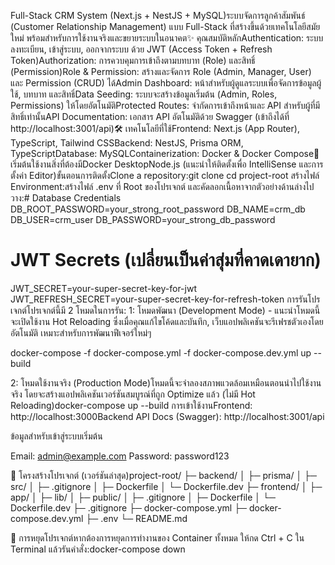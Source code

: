 Full-Stack CRM System (Next.js + NestJS + MySQL)ระบบจัดการลูกค้าสัมพันธ์ (Customer Relationship Management) แบบ Full-Stack ที่สร้างขึ้นด้วยเทคโนโลยีสมัยใหม่ พร้อมสำหรับการใช้งานจริงและขยายระบบในอนาคต✨ คุณสมบัติหลักAuthentication: ระบบลงทะเบียน, เข้าสู่ระบบ, ออกจากระบบ ด้วย JWT (Access Token + Refresh Token)Authorization: การควบคุมการเข้าถึงตามบทบาท (Role) และสิทธิ์ (Permission)Role & Permission: สร้างและจัดการ Role (Admin, Manager, User) และ Permission (CRUD) ได้Admin Dashboard: หน้าสำหรับผู้ดูแลระบบเพื่อจัดการข้อมูลผู้ใช้, บทบาท และสิทธิ์Data Seeding: ระบบจะสร้างข้อมูลเริ่มต้น (Admin, Roles, Permissions) ให้โดยอัตโนมัติProtected Routes: จำกัดการเข้าถึงหน้าและ API สำหรับผู้ที่มีสิทธิ์เท่านั้นAPI Documentation: เอกสาร API อัตโนมัติด้วย Swagger (เข้าถึงได้ที่ http://localhost:3001/api)🛠️ เทคโนโลยีที่ใช้Frontend: Next.js (App Router), TypeScript, Tailwind CSSBackend: NestJS, Prisma ORM, TypeScriptDatabase: MySQLContainerization: Docker & Docker Compose🚀 เริ่มต้นใช้งานสิ่งที่ต้องมีDocker DesktopNode.js (แนะนำให้ติดตั้งเพื่อ IntelliSense และการตั้งค่า Editor)ขั้นตอนการติดตั้งClone a repository:git clone <your-repository-url>
cd project-root
สร้างไฟล์ Environment:สร้างไฟล์ .env ที่ Root ของโปรเจกต์ และคัดลอกเนื้อหาจากตัวอย่างด้านล่างไปวาง:# Database Credentials
DB_ROOT_PASSWORD=your_strong_root_password
DB_NAME=crm_db
DB_USER=crm_user
DB_PASSWORD=your_strong_db_password

# JWT Secrets (เปลี่ยนเป็นค่าสุ่มที่คาดเดายาก)

JWT_SECRET=your-super-secret-key-for-jwt
JWT_REFRESH_SECRET=your-super-secret-key-for-refresh-token
การรันโปรเจกต์โปรเจกต์นี้มี 2 โหมดในการรัน: 
1: โหมดพัฒนา (Development Mode) - แนะนำโหมดนี้จะเปิดใช้งาน Hot Reloading ซึ่งเมื่อคุณแก้ไขโค้ดและบันทึก, เว็บแอปพลิเคชันจะรีเฟรชตัวเองโดยอัตโนมัติ เหมาะสำหรับการพัฒนาฟีเจอร์ใหม่ๆ 

docker-compose -f docker-compose.yml -f docker-compose.dev.yml up --build


2: โหมดใช้งานจริง (Production Mode)โหมดนี้จะจำลองสภาพแวดล้อมเหมือนตอนนำไปใช้งานจริง โดยจะสร้างแอปพลิเคชันเวอร์ชันสมบูรณ์ที่ถูก Optimize แล้ว (ไม่มี Hot Reloading)docker-compose up --build
การเข้าใช้งานFrontend: http://localhost:3000Backend API Docs (Swagger): http://localhost:3001/api

ข้อมูลสำหรับเข้าสู่ระบบเริ่มต้น

Email: admin@example.com
Password: password123

📂 โครงสร้างโปรเจกต์ (เวอร์ชันล่าสุด)project-root/
├─ backend/
│ ├─ prisma/
│ ├─ src/
│ ├─ .gitignore
│ ├─ Dockerfile
│ └─ Dockerfile.dev
├─ frontend/
│ ├─ app/
│ ├─ lib/
│ ├─ public/
│ ├─ .gitignore
│ ├─ Dockerfile
│ └─ Dockerfile.dev
├─ .gitignore
├─ docker-compose.yml
├─ docker-compose.dev.yml
├─ .env
└─ README.md

🛑 การหยุดโปรเจกต์หากต้องการหยุดการทำงานของ Container ทั้งหมด ให้กด Ctrl + C ใน Terminal แล้วรันคำสั่ง:docker-compose down
